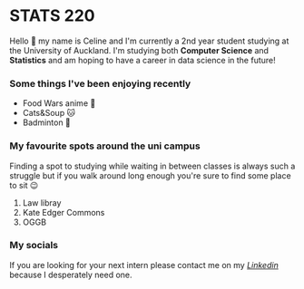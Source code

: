 # STATS 220
Hello 👋 my name is Celine and I'm currently a 2nd year student studying at the University of Auckland. I'm studying both **Computer Science** and **Statistics** and am hoping to have a career in data science in the future!


### Some things I've been enjoying recently
* Food Wars anime 🍜
* Cats&Soup 🐱
* Badminton 🏸

### My favourite spots around the uni campus 
Finding a spot to studying while waiting in between classes is always such a struggle but if you walk around long enough you're sure to find some place to sit 😉
1. Law libray
2. Kate Edger Commons
3. OGGB

### My socials 
If you are looking for your next intern please contact me on my [*Linkedin*](https://www.linkedin.com/in/celine-ng-194698227) because I desperately need one. 
